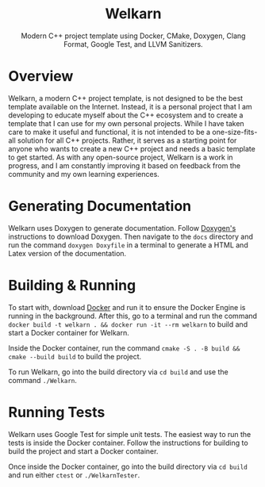 <h1 align="center">Welkarn</h1>
<p align="center">Modern C++ project template using Docker, CMake, Doxygen, Clang Format, Google Test, and LLVM Sanitizers.</p>

# Overview

Welkarn, a modern C++ project template, is not designed to be the best template available on the Internet. Instead, it is a personal project that I am developing to educate myself about the C++ ecosystem and to create a template that I can use for my own personal projects. While I have taken care to make it useful and functional, it is not intended to be a one-size-fits-all solution for all C++ projects. Rather, it serves as a starting point for anyone who wants to create a new C++ project and needs a basic template to get started. As with any open-source project, Welkarn is a work in progress, and I am constantly improving it based on feedback from the community and my own learning experiences.

# Generating Documentation

Welkarn uses Doxygen to generate documentation. Follow [Doxygen's](https://www.doxygen.nl/download.html) instructions to download Doxygen. Then navigate to the `docs` directory and run the command `doxygen Doxyfile` in a terminal to generate a HTML and Latex version of the documentation.

# Building & Running

To start with, download [Docker](https://www.docker.com/products/docker-desktop/) and run it to ensure the Docker Engine is running in the background. After this, go to a terminal and run the command `docker build -t welkarn . && docker run -it --rm welkarn` to build and start a Docker container for Welkarn.

Inside the Docker container, run the command `cmake -S . -B build && cmake --build build` to build the project.

To run Welkarn, go into the build directory via `cd build` and use the command `./Welkarn`.

# Running Tests

Welkarn uses Google Test for simple unit tests. The easiest way to run the tests is inside the Docker container. Follow the instructions for building to build the project and start a Docker container.

Once inside the Docker container, go into the build directory via `cd build` and run either `ctest` or `./WelkarnTester`.